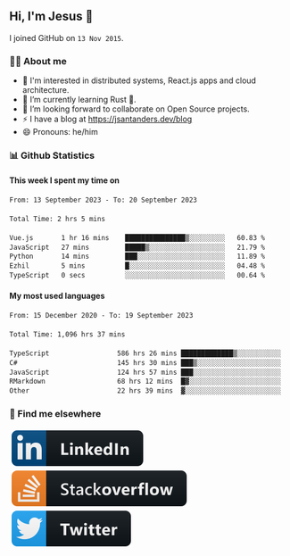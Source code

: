 ## Hi, I'm Jesus 👋

I joined GitHub on `13 Nov 2015`.

<!-- Talking about you -->

### 👨‍💻 About me

- 👦 I'm interested in distributed systems, React.js apps and cloud architecture.
- 🌱 I’m currently learning Rust 🦀.
- 👯 I’m looking forward to collaborate on Open Source projects.
- ⚡️ I have a blog at <https://jsantanders.dev/blog>
- 😄 Pronouns: he/him

### 📊 Github Statistics

#### This week I spent my time on

<!--START_SECTION:weekly-->

```txt
From: 13 September 2023 - To: 20 September 2023

Total Time: 2 hrs 5 mins

Vue.js       1 hr 16 mins    ███████████████▒░░░░░░░░░   60.83 %
JavaScript   27 mins         █████▒░░░░░░░░░░░░░░░░░░░   21.79 %
Python       14 mins         ███░░░░░░░░░░░░░░░░░░░░░░   11.89 %
Ezhil        5 mins          █░░░░░░░░░░░░░░░░░░░░░░░░   04.48 %
TypeScript   0 secs          ░░░░░░░░░░░░░░░░░░░░░░░░░   00.64 %
```

<!--END_SECTION:weekly-->

#### My most used languages

<!--START_SECTION:alltime-->

```txt
From: 15 December 2020 - To: 19 September 2023

Total Time: 1,096 hrs 37 mins

TypeScript                 586 hrs 26 mins █████████████▒░░░░░░░░░░░   53.48 %
C#                         145 hrs 30 mins ███▒░░░░░░░░░░░░░░░░░░░░░   13.27 %
JavaScript                 124 hrs 57 mins ███░░░░░░░░░░░░░░░░░░░░░░   11.39 %
RMarkdown                  68 hrs 12 mins  █▓░░░░░░░░░░░░░░░░░░░░░░░   06.22 %
Other                      22 hrs 39 mins  ▓░░░░░░░░░░░░░░░░░░░░░░░░   02.07 %
```

<!--END_SECTION:alltime-->

### 📢 Find me elsewhere

<p>
  <a target="_blank" href="https://linkedin.com/in/jsantanders">
    <img src="https://github.com/jsantanders/jsantanders/blob/master/img/linkedin.svg" alt="LinkedIn" style="vertical-align:top; margin:4px">
  </a>
  
  <a target="_blank" href="https://stackoverflow.com/users/7318331/jesus-santander">
    <img src="https://github.com/jsantanders/jsantanders/blob/master/img/stackoverflow.svg" alt="StackOverflow" style="vertical-align:top; margin:4px">
  </a>
  
  <a target="_blank" href="http://twitter.com/jsantanders">
    <img src="https://github.com/jsantanders/jsantanders/blob/master/img/twitter.svg" alt="Twitter" style="vertical-align:top; margin:4px">
  </a>
</p>
